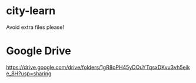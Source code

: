 # city-learn

Avoid extra files please!

# Google Drive
https://drive.google.com/drive/folders/1gR8oPH45yDOuYTqsxDKvu3vh5eike_8H?usp=sharing
